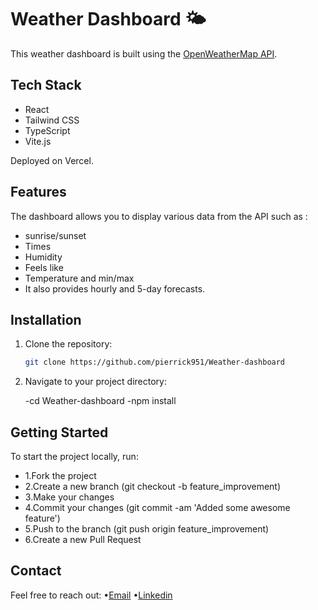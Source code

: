 # Weather Dashboard 🌤️

This weather dashboard is built using the [OpenWeatherMap API](https://openweathermap.org/api).

## Tech Stack
- React
- Tailwind CSS
- TypeScript
- Vite.js

Deployed on Vercel.

## Features
The dashboard allows you to display various data from the API such as :

- sunrise/sunset
- Times
-  Humidity
-  Feels like
-  Temperature and min/max
-  It also provides hourly and 5-day forecasts.

## Installation

1. Clone the repository:

   ```bash
   git clone https://github.com/pierrick951/Weather-dashboard
   
2. Navigate to your project directory:

   -cd Weather-dashboard
   -npm install

   
## Getting Started
To start the project locally, run:

- 1.Fork the project
- 2.Create a new branch (git checkout -b feature_improvement)
- 3.Make your changes
- 4.Commit your changes (git commit -am 'Added some awesome feature')
- 5.Push to the branch (git push origin feature_improvement)
- 6.Create a new Pull Request


## Contact
Feel free to reach out:
•[Email](bernard.pierrick0@gmail.com)
•[Linkedin](https://www.linkedin.com/in/pierrick-bernard-etuve/)
